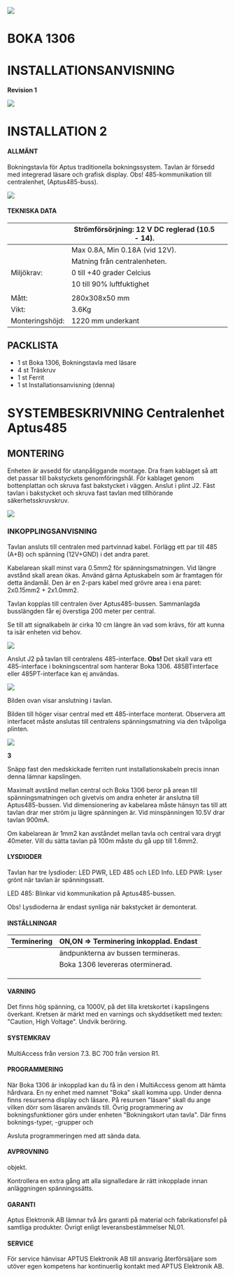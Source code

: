 ![](_page_0_Picture_0.jpeg)

# **BOKA 1306**

# **INSTALLATIONSANVISNING**

**Revision 1**

![](_page_1_Picture_1.jpeg)

# **INSTALLATION 2**

#### **ALLMÄNT**

Bokningstavla för Aptus traditionella bokningssystem. Tavlan är försedd med integrerad läsare och grafisk display. Obs! 485-kommunikation till centralenhet, (Aptus485-buss).

![](_page_1_Figure_5.jpeg)

#### **TEKNISKA DATA**

|                 | Strömförsörjning: 12 V DC reglerad (10.5 - 14). |  |
|-----------------|-------------------------------------------------|--|
|                 | Max 0.8A, Min 0.18A (vid 12V).                  |  |
|                 | Matning från centralenheten.                    |  |
| Miljökrav:      | 0 till +40 grader Celcius                       |  |
|                 | 10 till 90% luftfuktighet                       |  |
|                 |                                                 |  |
| Mått:           | 280x308x50 mm                                   |  |
| Vikt:           | 3.6Kg                                           |  |
| Monteringshöjd: | 1220 mm underkant                               |  |

## **PACKLISTA**

- 1 st Boka 1306, Bokningstavla med läsare
- 4 st Träskruv
- 1 st Ferrit
- 1 st Installationsanvisning (denna)

# **SYSTEMBESKRIVNING** Centralenhet Aptus485

## **MONTERING**

Enheten är avsedd för utanpåliggande montage. Dra fram kablaget så att det passar till bakstyckets genomföringshål. För kablaget genom bottenplattan och skruva fast bakstycket i väggen. Anslut i plint J2. Fäst tavlan i bakstycket och skruva fast tavlan med tillhörande säkerhetsskruvskruv.

![](_page_1_Picture_16.jpeg)

### **INKOPPLINGSANVISNING**

Tavlan ansluts till centralen med partvinnad kabel. Förlägg ett par till 485 (A+B) och spänning (12V+GND) i det andra paret.

Kabelarean skall minst vara 0.5mm2 för spänningsmatningen. Vid längre avstånd skall arean ökas. Använd gärna Aptuskabeln som är framtagen för detta ändamål. Den är en 2-pars kabel med grövre area i ena paret: 2x0.15mm2 + 2x1.0mm2.

Tavlan kopplas till centralen över Aptus485-bussen. Sammanlagda busslängden får ej överstiga 200 meter per central.

Se till att signalkabeln är cirka 10 cm längre än vad som krävs, för att kunna ta isär enheten vid behov.

![](_page_1_Picture_22.jpeg)

Anslut J2 på tavlan till centralens 485-interface. **Obs!** Det skall vara ett 485-interface i bokningscentral som hanterar Boka 1306. 485BTinterface eller 485PT-interface kan ej användas.

![](_page_1_Figure_24.jpeg)

Bilden ovan visar anslutning i tavlan.

Bilden till höger visar central med ett 485-interface monterat. Observera att interfacet måste anslutas till centralens spänningsmatning via den tvåpoliga plinten.

![](_page_1_Figure_27.jpeg)

**3**

Snäpp fast den medskickade ferriten runt installationskabeln precis innan denna lämnar kapslingen.

Maximalt avstånd mellan central och Boka 1306 beror på arean till spänningsmatningen och givetvis om andra enheter är anslutna till Aptus485-bussen. Vid dimensionering av kabelarea måste hänsyn tas till att tavlan drar mer ström ju lägre spänningen är. Vid minspänningen 10.5V drar tavlan 900mA.

Om kabelarean är 1mm2 kan avståndet mellan tavla och central vara drygt 40meter. Vill du sätta tavlan på 100m måste du gå upp till 1.6mm2.

#### **LYSDIODER**

Tavlan har tre lysdioder: LED PWR, LED 485 och LED Info. LED PWR: Lyser grönt när tavlan är spänningssatt.

LED 485: Blinkar vid kommunikation på Aptus485-bussen.

Obs! Lysdioderna är endast synliga när bakstycket är demonterat.

#### **INSTÄLLNINGAR**

| Terminering | ON,ON => Terminering inkopplad. Endast |
|-------------|----------------------------------------|
|             | ändpunkterna av bussen termineras.     |
|             | Boka 1306 levereras oterminerad.       |
|             |                                        |
|             |                                        |
|             |                                        |

#### **VARNING**

Det finns hög spänning, ca 1000V, på det lilla kretskortet i kapslingens överkant. Kretsen är märkt med en varnings och skyddsetikett med texten: "Caution, High Voltage". Undvik beröring.

#### **SYSTEMKRAV**

MultiAccess från version 7.3. BC 700 från version R1.

#### **PROGRAMMERING**

När Boka 1306 är inkopplad kan du få in den i MultiAccess genom att hämta hårdvara. En ny enhet med namnet "Boka" skall komma upp. Under denna finns resurserna display och läsare. På resursen "läsare" skall du ange vilken dörr som läsaren används till. Övrig programmering av bokningsfunktioner görs under enheten "Bokningskort utan tavla". Där finns boknings-typer, -grupper och

Avsluta programmeringen med att sända data.

#### **AVPROVNING**

objekt.

Kontrollera en extra gång att alla signalledare är rätt inkopplade innan anläggningen spänningssätts.

#### **GARANTI**

Aptus Elektronik AB lämnar två års garanti på material och fabrikationsfel på samtliga produkter. Övrigt enligt leveransbestämmelser NL01.

#### **SERVICE**

För service hänvisar APTUS Elektronik AB till ansvarig återförsäljare som utöver egen kompetens har kontinuerlig kontakt med APTUS Elektronik AB.